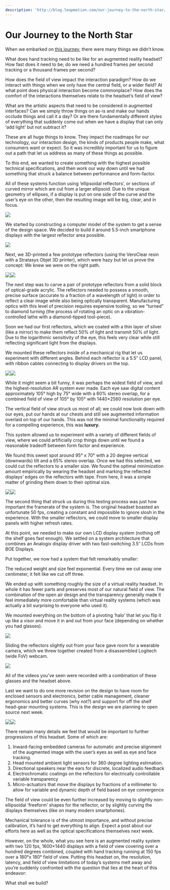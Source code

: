 ```yaml
---
description: 'http://blog.leapmotion.com/our-journey-to-the-north-star/'
---
```


# Our Journey to the North Star

When we embarked on [this journey](http://blog.leapmotion.com/northstar), there were many things we didn’t know.

What does hand tracking need to be like for an augmented reality headset? How fast does it need to be; do we need a hundred frames per second tracking or a thousand frames per second?

How does the field of view impact the interaction paradigm? How do we interact with things when we only have the central field, or a wider field? At what point does physical interaction become commonplace? How does the comfort of the interactions themselves relate to the headset’s field of view?

What are the artistic aspects that need to be considered in augmented interfaces? Can we simply throw things on as-is and make our hands occlude things and call it a day? Or are there fundamentally different styles of everything that suddenly come out when we have a display that can only ‘add light’ but not subtract it?

These are all huge things to know. They impact the roadmaps for our technology, our interaction design, the kinds of products people make, what consumers want or expect. So it was incredibly important for us to figure out a path that let us address as many of these things as possible.

To this end, we wanted to create something with the highest possible technical specifications, and then work our way down until we had something that struck a balance between performance and form-factor.

All of these systems function using ‘ellipsoidal reflectors’, or sections of curved mirror which are cut from a larger ellipsoid. Due to the unique geometry of ellipses, if a display is put on one side of the curve and the user’s eye on the other, then the resulting image will be big, clear, and in focus.

![](http://blog.leapmotion.com/wp-content/uploads/2018/04/1_ellipsoidal-reflectors.png)

We started by constructing a computer model of the system to get a sense of the design space. We decided to build it around 5.5-inch smartphone displays with the largest reflector area possible.

![](http://blog.leapmotion.com/wp-content/uploads/2018/04/2_displays.png)

Next, we 3D-printed a few prototype reflectors \(using the VeroClear resin with a Stratasys Objet 3D printer\), which were hazy but let us prove the concept: We knew we were on the right path.

![](http://blog.leapmotion.com/wp-content/uploads/2018/04/3_prototype-reflectors1.jpg)![](http://blog.leapmotion.com/wp-content/uploads/2018/04/3_prototype-reflectors2.png)

The next step was to carve a pair of prototype reflectors from a solid block of optical-grade acrylic. The reflectors needed to possess a smooth, precise surface \(accurate to a fraction of a wavelength of light\) in order to reflect a clear image while also being optically transparent. Manufacturing optics with this level of precision requires expensive tooling, so we “turned” to diamond turning \(the process of rotating an optic on a vibration-controlled lathe with a diamond-tipped tool-piece\).

Soon we had our first reflectors, which we coated with a thin layer of silver \(like a mirror\) to make them reflect 50% of light and transmit 50% of light. Due to the logarithmic sensitivity of the eye, this feels very clear while still reflecting significant light from the displays.

We mounted these reflectors inside of a mechanical rig that let us experiment with different angles. Behind each reflector is a 5.5″ LCD panel, with ribbon cables connecting to display drivers on the top.

![](http://blog.leapmotion.com/wp-content/uploads/2018/04/5_mechanical-rig1.jpg)![](http://blog.leapmotion.com/wp-content/uploads/2018/04/5_mechanical-rig2.jpg)

While it might seem a bit funny, it was perhaps the widest field of view, and the highest-resolution AR system ever made. Each eye saw digital content approximately 105° high by 75° wide with a 60% stereo overlap, for a combined field of view of 105° by 105° with 1440×2560 resolution per eye.

The vertical field of view struck us most of all; we could now look down with our eyes, put our hands at our chests and still see augmented information overlaid on top of our hands. This was not the minimal functionality required for a compelling experience, this was **luxury.**

This system allowed us to experiment with a variety of different fields of view, where we could artificially crop things down until we found a reasonable tradeoff between form factor and experience.

We found this sweet spot around 95° x 70° with a 20 degree vertical \(downwards\) tilt and a 65% stereo overlap. Once we had this selected, we could cut the reflectors to a smaller size. We found the optimal minimization amount empirically by wearing the headset and marking the reflected displays’ edges on the reflectors with tape. From here, it was a simple matter of grinding them down to their optimal size.

![](http://blog.leapmotion.com/wp-content/uploads/2018/04/6_grinding1.png)![](http://blog.leapmotion.com/wp-content/uploads/2018/04/6_grinding2.jpg)

The second thing that struck us during this testing process was just how important the framerate of the system is. The original headset boasted an unfortunate 50 fps, creating a constant and impossible to ignore slosh in the experience. With the smaller reflectors, we could move to smaller display panels with higher refresh rates.

At this point, we needed to make our own LCD display system \(nothing off the shelf goes fast enough\). We settled on a system architecture that combines an Analogix display driver with two fast-switching 3.5″ LCDs from BOE Displays.

Put together, we now had a system that felt remarkably smaller:

The reduced weight and size feel exponential. Every time we cut away one centimeter, it felt like we cut off three.

We ended up with something roughly the size of a virtual reality headset. In whole it has fewer parts and preserves most of our natural field of view. The combination of the open air design and the transparency generally made it feel immediately more comfortable than virtual reality systems \(which was actually a bit surprising to everyone who used it\).

We mounted everything on the bottom of a pivoting ‘halo’ that let you flip it up like a visor and move it in and out from your face \(depending on whether you had glasses\).

![](http://blog.leapmotion.com/wp-content/uploads/2018/04/7_halo.png)

Sliding the reflectors slightly out from your face gave room for a wearable camera, which we threw together created from a disassembled Logitech \(wide FoV\) webcam.

![](http://blog.leapmotion.com/wp-content/uploads/2018/04/8_glasses.png)

All of the videos you’ve seen were recorded with a combination of these glasses and the headset above.

Last we want to do one more revision on the design to have room for enclosed sensors and electronics, better cable management, cleaner ergonomics and better curves \(why not?\) and support for off the shelf head-gear mounting systems. This is the design we are planning to open source next week.

![](http://blog.leapmotion.com/wp-content/uploads/2018/04/9_headset-design2.gif)![](http://blog.leapmotion.com/wp-content/uploads/2018/04/9_headset-design2.png)

There remain many details we feel that would be important to further progressions of this headset. Some of which are:

1. Inward-facing embedded cameras for automatic and precise alignment of the augmented image with the user’s eyes as well as eye and face tracking.
2. Head mounted ambient light sensors for 360 degree lighting estimation.
3. Directional speakers near the ears for discrete, localized audio feedback
4. Electrochromatic coatings on the reflectors for electrically controllable variable transparency
5. Micro-actuators that move the displays by fractions of a millimeter to allow for variable and dynamic depth of field based on eye convergence

The field of view could be even further increased by moving to slightly non-ellipsoidal ‘freeform’ shapes for the reflector, or by slightly curving the displays themselves \(like on many modern smartphones\).

Mechanical tolerance is of the utmost importance, and without precise calibration, it’s hard to get everything to align. Expect a post about our efforts here as well as the optical specifications themselves next week.

However, on the whole, what you see here is an augmented reality system with two 120 fps, 1600×1440 displays with a field of view covering over a hundred degrees combined, coupled with hand tracking running at 150 fps over a 180°x 180° field of view. Putting this headset on, the resolution, latency, and field of view limitations of today’s systems melt away and you’re suddenly confronted with the question that lies at the heart of this endeavor:

What shall we build?

